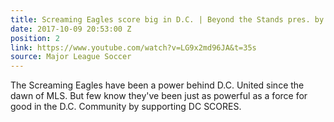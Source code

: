 ```yaml
---
title: Screaming Eagles score big in D.C. | Beyond the Stands pres. by Wells Fargo
date: 2017-10-09 20:53:00 Z
position: 2
link: https://www.youtube.com/watch?v=LG9x2md96JA&t=35s
source: Major League Soccer
---
```


The Screaming Eagles have been a power behind D.C. United since the dawn of MLS. But few know they've been just as powerful as a force for good in the D.C. Community by supporting DC SCORES.